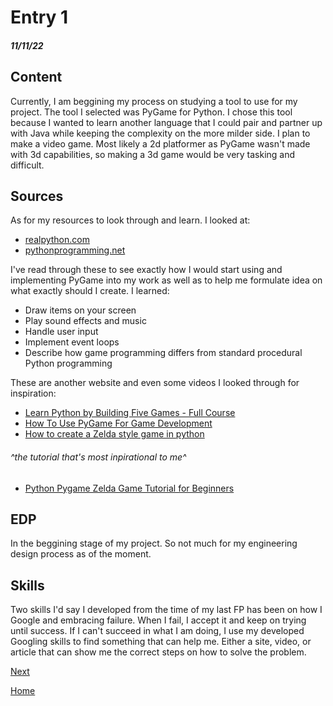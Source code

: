 # Entry 1
##### 11/11/22

## Content

Currently, I am beggining my process on studying a tool to use for my project. The tool I selected was PyGame for Python. I chose this tool because I wanted to learn another language that I could pair and partner up with Java while keeping the complexity on the more milder side. I plan to make a video game. Most likely a 2d platformer as PyGame wasn't made with 3d capabilities, so making a 3d game would be very tasking and difficult. 

## Sources

As for my resources to look through and learn. I looked at:
- [realpython.com](https://realpython.com/pygame-a-primer/) 
- [pythonprogramming.net](https://pythonprogramming.net/pygame-python-3-part-1-intro/)

I've read through these to see exactly how I would start using and implementing PyGame into my work as well as to help me formulate idea on what exactly should I create. I learned: 

- Draw items on your screen
- Play sound effects and music
- Handle user input
- Implement event loops
- Describe how game programming differs from standard procedural Python programming

These are another website and even some videos I looked through for inspiration:

- [Learn Python by Building Five Games - Full Course](https://www.youtube.com/watch?v=XGf2GcyHPhc)
- [How To Use PyGame For Game Development](https://www.activestate.com/blog/how-to-use-pygame-for-game-development/)
- [How to create a Zelda style game in python](https://www.youtube.com/watch?v=cwWi05Icpw0)  
###### ^the tutorial that's most inpirational to me^
- [Python Pygame Zelda Game Tutorial for Beginners](https://www.youtube.com/watch?v=iRrMsxQCiJg)

## EDP

In the beggining stage of my project. So not much for my engineering design process as of the moment.

## Skills

Two skills I'd say I developed from the time of my last FP has been on how I Google and embracing failure.
When I fail, I accept it and keep on trying until success. If I can't succeed in what I am doing, I use my developed Googling skills to find something that can help me. Either a site, video, or article that can show me the correct steps on how to solve the problem.

[Next](entry02.md)

[Home](../README.md)
